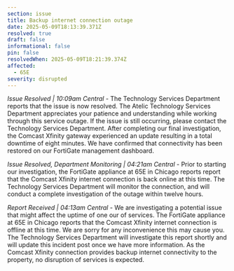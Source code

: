 ```yaml
---
section: issue
title: Backup internet connection outage
date: 2025-05-09T18:13:39.371Z
resolved: true
draft: false
informational: false
pin: false
resolvedWhen: 2025-05-09T18:21:39.374Z
affected:
  - 65E
severity: disrupted
---
```

*Issue Resolved | 10:09am Central* - The Technology Services Department reports that the issue is now resolved. The Atelic Technology Services Department appreciates your patience and understanding while working through this service outage. If the issue is still occurring, please contact the Technology Services Department. After completing our final investigation, the Comcast Xfinity gateway experienced an update resulting in a total downtime of eight minutes. We have confirmed that connectivity has been restored on our FortiGate management dashboard.

*Issue Resolved, Department Monitoring | 04:21am Central* - Prior to starting our investigation, the FortiGate appliance at 65E in Chicago reports report that the Comcast Xfinity internet connection is back online at this time. The Technology Services Department will monitor the connection, and will conduct a complete investigation of the outage within twelve hours.

*Report Received | 04:13am Central* - We are investigating a potential issue that might affect the uptime of one our of services. The FortiGate appliance at 65E in Chicago reports that the Comcast Xfinity internet connection is offline at this time. We are sorry for any inconvenience this may cause you. The Technology Services Department will investigate this report shortly and will update this incident post once we have more information. As the Comcast Xfinity connection provides backup internet connectivity to the property, no disruption of services is expected.